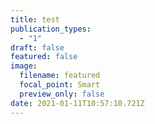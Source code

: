 ```yaml
---
title: test
publication_types:
  - "1"
draft: false
featured: false
image:
  filename: featured
  focal_point: Smart
  preview_only: false
date: 2021-01-11T10:57:10.721Z
---
```

